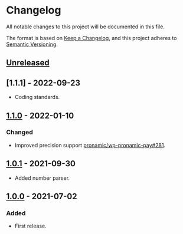 # Changelog

All notable changes to this project will be documented in this file.

The format is based on [Keep a Changelog](https://keepachangelog.com/en/1.0.0/),
and this project adheres to [Semantic Versioning](https://semver.org/spec/v2.0.0.html).

## [Unreleased]

## [1.1.1] - 2022-09-23
- Coding standards.

## [1.1.0] - 2022-01-10
### Changed
- Improved precision support [pronamic/wp-pronamic-pay#281](https://github.com/pronamic/wp-pronamic-pay/issues/281).

## [1.0.1] - 2021-09-30
- Added number parser.

## [1.0.0] - 2021-07-02
### Added
- First release.

[Unreleased]: https://github.com/pronamic/wp-number/compare/1.1.1...HEAD
[1.1.0]: https://github.com/pronamic/wp-number/compare/1.0.1...1.1.0
[1.0.1]: https://github.com/pronamic/wp-number/compare/1.0.0...1.0.1
[1.0.0]: https://github.com/pronamic/wp-number/releases/tag/1.0.0
